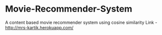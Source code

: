 # Movie-Recommender-System
A content based movie recommender system using cosine similarity
Link - http://mrs-kartik.herokuapp.com/
